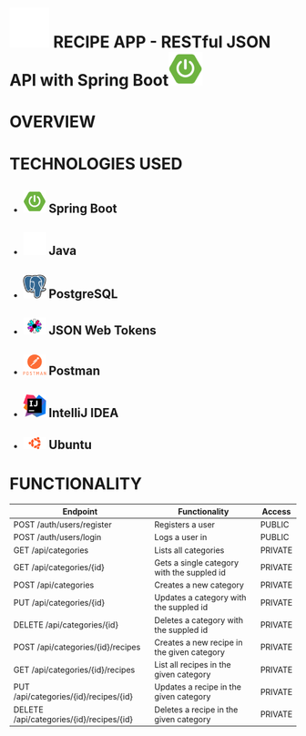 # <img src="img/java.png" alt="java logo" width="70"/> RECIPE APP - RESTful JSON API with Spring Boot<img src="img/sboot.png" alt="spring boot logo" width="60"/>


# OVERVIEW


# TECHNOLOGIES USED
* ## <img src="img/sboot.png" alt="spring boot logo" width="40"/> Spring Boot
* ## <img src="img/java.png" alt="java logo" width="40"/> Java 
* ## <img src="img/pg.png" alt="postgres logo" width="40"/> PostgreSQL 
* ## <img src="img/jwt.png" alt="jwt logo" width="40"/> JSON Web Tokens
* ## <img src="img/post.png" alt="postman logo" width="40"/> Postman 
* ## <img src="img/intellij.png" alt="intellij logo" width="40"/> IntelliJ IDEA
* ## <img src="img/ubuntu.png" alt="ubuntu logo" width="40"/> Ubuntu  


# FUNCTIONALITY
| Endpoint |	Functionality | 	Access |
|----------|------------------|-------------|
| POST /auth/users/register   |	Registers a user |	PUBLIC |
| POST /auth/users/login |	Logs a user in |	PUBLIC |
|GET /api/categories |	Lists all categories |	PRIVATE |
|GET /api/categories/{id} |	Gets a single category with the suppled id |	PRIVATE|
| POST /api/categories |	Creates a new category |	PRIVATE |
|PUT /api/categories/{id} |	Updates a category with the suppled id |	PRIVATE|
|DELETE /api/categories/{id} |	Deletes a category with the suppled id |	PRIVATE|
|POST /api/categories/{id}/recipes |	Creates a new recipe in the given category |	PRIVATE|
|GET /api/categories/{id}/recipes |	List all recipes in the given category |	PRIVATE|
|PUT /api/categories/{id}/recipes/{id} |	Updates a recipe in the given category 	|PRIVATE|
|DELETE /api/categories/{id}/recipes/{id} |	Deletes a recipe in the given category |	PRIVATE|